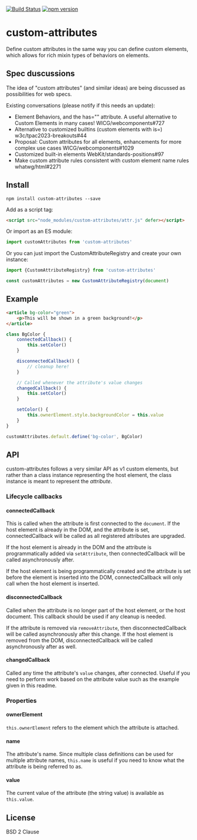 [![Build Status](https://travis-ci.org/matthewp/custom-attributes.svg?branch=master)](https://travis-ci.org/matthewp/custom-attributes)
[![npm version](https://badge.fury.io/js/custom-attributes.svg)](http://badge.fury.io/js/custom-attributes)

# custom-attributes

Define custom attributes in the same way you can define custom elements, which allows for rich mixin types of behaviors on elements.

## Spec duscussions

The idea of "custom attributes" (and similar ideas) are being discussed as possibilities for web specs.

Existing conversations (please notify if this needs an update):

- Element Behaviors, and the has="" attribute. A useful alternative to Custom Elements in many cases! WICG/webcomponents#727
- Alternative to customized builtins (custom elements with is=) w3c/tpac2023-breakouts#44
- Proposal: Custom attributes for all elements, enhancements for more complex use cases WICG/webcomponents#1029
- Customized built-in elements WebKit/standards-positions#97
- Make custom attribute rules consistent with custom element name rules whatwg/html#2271

## Install

```shell
npm install custom-attributes --save
```

Add as a script tag:

```html
<script src="node_modules/custom-attributes/attr.js" defer></script>
```

Or import as an ES module:

```js
import customAttributes from 'custom-attributes'
```

Or you can just import the CustomAttributeRegistry and create your own instance:

```js
import {CustomAttributeRegistry} from 'custom-attributes'

const customAttributes = new CustomAttributeRegistry(document)
```

## Example

```html
<article bg-color="green">
	<p>This will be shown in a green background!</p>
</article>
```

```js
class BgColor {
	connectedCallback() {
		this.setColor()
	}

	disconnectedCallback() {
		// cleanup here!
	}

	// Called whenever the attribute's value changes
	changedCallback() {
		this.setColor()
	}

	setColor() {
		this.ownerElement.style.backgroundColor = this.value
	}
}

customAttributes.default.define('bg-color', BgColor)
```

## API

custom-attributes follows a very similar API as v1 custom elements, but rather than a class instance representing the host element, the class instance is meant to represent the _attribute_.

### Lifecycle callbacks

#### connectedCallback

This is called when the attribute is first connected to the `document`. If the host element is already in the DOM, and the attribute is set, connectedCallback will be called as all registered attributes are upgraded.

If the host element is already in the DOM and the attribute is programmatically added via `setAttribute`, then connectedCallback will be called asynchronously after.

If the host element is being programmatically created and the attribute is set before the element is inserted into the DOM, connectedCallback will only call when the host element is inserted.

#### disconnectedCallback

Called when the attribute is no longer part of the host element, or the host document. This callback should be used if any cleanup is needed.

If the attribute is removed via `removeAttribute`, then disconnectedCallback will be called asynchronously after this change. If the host element is removed from the DOM, disconnectedCallback will be called asynchronously after as well.

#### changedCallback

Called any time the attribute's `value` changes, after connected. Useful if you need to perform work based on the attribute value such as the example given in this readme.

### Properties

#### ownerElement

`this.ownerElement` refers to the element which the attribute is attached.

#### name

The attribute's name. Since multiple class definitions can be used for multiple attribute names, `this.name` is useful if you need to know what the attribute is being referred to as.

#### value

The current value of the attribute (the string value) is available as `this.value`.

## License

BSD 2 Clause
